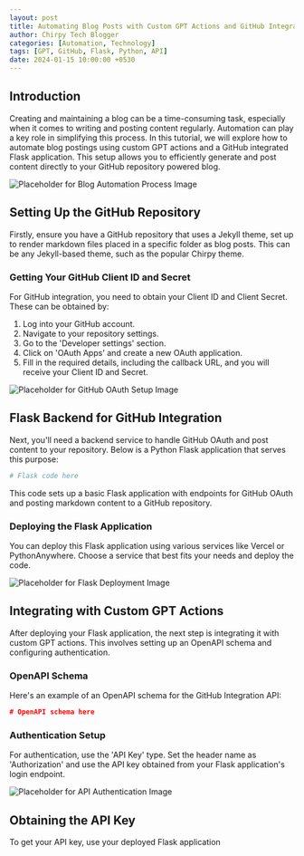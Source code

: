 ```yaml
---
layout: post
title: Automating Blog Posts with Custom GPT Actions and GitHub Integration
author: Chirpy Tech Blogger
categories: [Automation, Technology]
tags: [GPT, GitHub, Flask, Python, API]
date: 2024-01-15 10:00:00 +0530
---
```


## Introduction

Creating and maintaining a blog can be a time-consuming task, especially when it comes to writing and posting content regularly. Automation can play a key role in simplifying this process. In this tutorial, we will explore how to automate blog postings using custom GPT actions and a GitHub integrated Flask application. This setup allows you to efficiently generate and post content directly to your GitHub repository powered blog.

![Placeholder for Blog Automation Process Image](image-placeholder-1)

## Setting Up the GitHub Repository

Firstly, ensure you have a GitHub repository that uses a Jekyll theme, set up to render markdown files placed in a specific folder as blog posts. This can be any Jekyll-based theme, such as the popular Chirpy theme.

### Getting Your GitHub Client ID and Secret

For GitHub integration, you need to obtain your Client ID and Client Secret. These can be obtained by:

1. Log into your GitHub account.
2. Navigate to your repository settings.
3. Go to the 'Developer settings' section.
4. Click on 'OAuth Apps' and create a new OAuth application.
5. Fill in the required details, including the callback URL, and you will receive your Client ID and Secret.

![Placeholder for GitHub OAuth Setup Image](image-placeholder-2)

## Flask Backend for GitHub Integration

Next, you'll need a backend service to handle GitHub OAuth and post content to your repository. Below is a Python Flask application that serves this purpose:

```python
# Flask code here
```

This code sets up a basic Flask application with endpoints for GitHub OAuth and posting markdown content to a GitHub repository.

### Deploying the Flask Application

You can deploy this Flask application using various services like Vercel or PythonAnywhere. Choose a service that best fits your needs and deploy the code.

![Placeholder for Flask Deployment Image](image-placeholder-3)

## Integrating with Custom GPT Actions

After deploying your Flask application, the next step is integrating it with custom GPT actions. This involves setting up an OpenAPI schema and configuring authentication.

### OpenAPI Schema

Here's an example of an OpenAPI schema for the GitHub Integration API:

```json
# OpenAPI schema here
```

### Authentication Setup

For authentication, use the 'API Key' type. Set the header name as 'Authorization' and use the API key obtained from your Flask application's login endpoint.

![Placeholder for API Authentication Image](image-placeholder-4)

## Obtaining the API Key

To get your API key, use your deployed Flask application